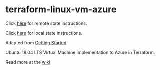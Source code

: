 # terraform-linux-vm-azure

Click [here](https://github.com/DragonMeme/terraform-linux-vm-azure/tree/remote-state) for remote state instructions.

Click [here](https://github.com/DragonMeme/terraform-linux-vm-azure/tree/local-state) for local state instructions.

Adapted from [Getting Started](https://learn.hashicorp.com/terraform/azure/intro_az)

Ubuntu 18.04 LTS Virtual Machine implementation to Azure in Terraform.

Read more at the [wiki](https://github.com/DragonMeme/terraform-linux-vm-azure/wiki)
